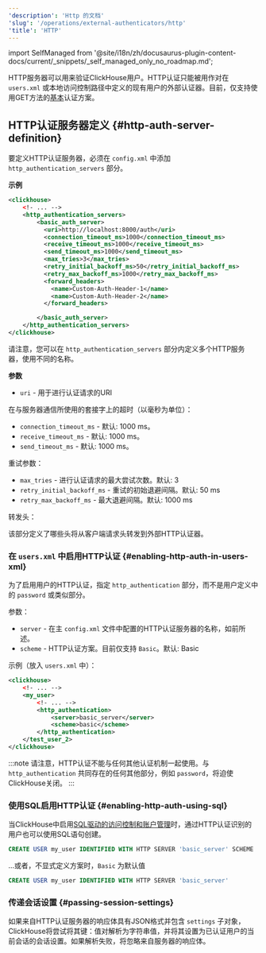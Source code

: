 ```yaml
---
'description': 'Http 的文档'
'slug': '/operations/external-authenticators/http'
'title': 'HTTP'
---
```


import SelfManaged from '@site/i18n/zh/docusaurus-plugin-content-docs/current/_snippets/_self_managed_only_no_roadmap.md';

<SelfManaged />

HTTP服务器可以用来验证ClickHouse用户。HTTP认证只能被用作对在 `users.xml` 或本地访问控制路径中定义的现有用户的外部认证器。目前，仅支持使用GET方法的[基本](https://datatracker.ietf.org/doc/html/rfc7617)认证方案。

## HTTP认证服务器定义 {#http-auth-server-definition}

要定义HTTP认证服务器，必须在 `config.xml` 中添加 `http_authentication_servers` 部分。

**示例**
```xml
<clickhouse>
    <!- ... -->
    <http_authentication_servers>
        <basic_auth_server>
          <uri>http://localhost:8000/auth</uri>
          <connection_timeout_ms>1000</connection_timeout_ms>
          <receive_timeout_ms>1000</receive_timeout_ms>
          <send_timeout_ms>1000</send_timeout_ms>
          <max_tries>3</max_tries>
          <retry_initial_backoff_ms>50</retry_initial_backoff_ms>
          <retry_max_backoff_ms>1000</retry_max_backoff_ms>
          <forward_headers>
            <name>Custom-Auth-Header-1</name>
            <name>Custom-Auth-Header-2</name>
          </forward_headers>

        </basic_auth_server>
    </http_authentication_servers>
</clickhouse>

```

请注意，您可以在 `http_authentication_servers` 部分内定义多个HTTP服务器，使用不同的名称。

**参数**
- `uri` - 用于进行认证请求的URI

在与服务器通信所使用的套接字上的超时（以毫秒为单位）：
- `connection_timeout_ms` - 默认: 1000 ms。
- `receive_timeout_ms` - 默认: 1000 ms。
- `send_timeout_ms` - 默认: 1000 ms。

重试参数：
- `max_tries` - 进行认证请求的最大尝试次数。默认: 3
- `retry_initial_backoff_ms` - 重试的初始退避间隔。默认: 50 ms
- `retry_max_backoff_ms` - 最大退避间隔。默认: 1000 ms

转发头：

该部分定义了哪些头将从客户端请求头转发到外部HTTP认证器。

### 在 `users.xml` 中启用HTTP认证 {#enabling-http-auth-in-users-xml}

为了启用用户的HTTP认证，指定 `http_authentication` 部分，而不是用户定义中的 `password` 或类似部分。

参数：
- `server` - 在主 `config.xml` 文件中配置的HTTP认证服务器的名称，如前所述。
- `scheme` - HTTP认证方案。目前仅支持 `Basic`。默认: Basic

示例（放入 `users.xml` 中）：
```xml
<clickhouse>
    <!- ... -->
    <my_user>
        <!- ... -->
        <http_authentication>
            <server>basic_server</server>
            <scheme>basic</scheme>
        </http_authentication>
    </test_user_2>
</clickhouse>
```

:::note
请注意，HTTP认证不能与任何其他认证机制一起使用。与 `http_authentication` 共同存在的任何其他部分，例如 `password`，将迫使ClickHouse关闭。
:::

### 使用SQL启用HTTP认证 {#enabling-http-auth-using-sql}

当ClickHouse中启用[SQL驱动的访问控制和账户管理](/operations/access-rights#access-control-usage)时，通过HTTP认证识别的用户也可以使用SQL语句创建。

```sql
CREATE USER my_user IDENTIFIED WITH HTTP SERVER 'basic_server' SCHEME 'Basic'
```

...或者，不显式定义方案时，`Basic` 为默认值

```sql
CREATE USER my_user IDENTIFIED WITH HTTP SERVER 'basic_server'
```

### 传递会话设置 {#passing-session-settings}

如果来自HTTP认证服务器的响应体具有JSON格式并包含 `settings` 子对象，ClickHouse将尝试将其键：值对解析为字符串值，并将其设置为已认证用户的当前会话的会话设置。如果解析失败，将忽略来自服务器的响应体。
